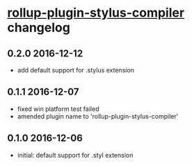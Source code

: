 # [rollup-plugin-stylus-compiler](https://github.com/RJHwang/rollup-plugin-stylus-compiler) changelog

## 0.2.0 2016-12-12

- add default support for .stylus extension

## 0.1.1 2016-12-07

- fixed win platform test failed
- amended plugin name to 'rollup-plugin-stylus-compiler'

## 0.1.0 2016-12-06

- initial: default support for .styl extension
